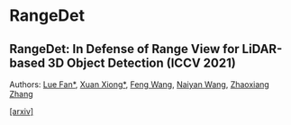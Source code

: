 # RangeDet
## RangeDet: In Defense of Range View for LiDAR-based 3D Object Detection (ICCV 2021)

Authors:
[Lue Fan*](https://lue.fan/), 
[Xuan Xiong*](), 
[Feng Wang](http://happynear.wang/), 
[Naiyan Wang](https://winsty.net/), 
[Zhaoxiang Zhang](https://zhaoxiangzhang.net/)

[[arxiv]](https://arxiv.org/abs/2103.10039)
